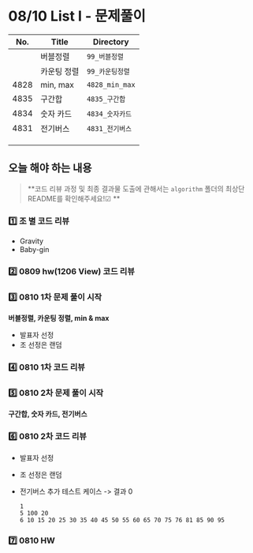 # 08/10 List I - 문제풀이

| No.  | Title     | Directory       |
| ---- | --------- | --------------- |
|  | 버블정렬 | `99_버블정렬` |
|  | 카운팅 정렬 | `99_카운팅정렬` |
| 4828 | min, max  | `4828_min_max` |
| 4835 | 구간합    | `4835_구간합`   |
| 4834 | 숫자 카드 | `4834_숫자카드` |
| 4831 | 전기버스  | `4831_전기버스` |
|  |  |  |
|  |  |  |
|  |  |  |



## 오늘 해야 하는 내용

> **코드 리뷰 과정 및 최종 결과물 도출에 관해서는 `algorithm` 폴더의 최상단 README를 확인해주세요!☑ **  

### 1️⃣ 조 별 코드 리뷰 

- Gravity 
- Baby-gin 



### 2️⃣ 0809 hw(1206 View) 코드 리뷰





### 3️⃣ 0810 1차 문제 풀이 시작

**버블정렬, 카운팅 정렬, min  & max**



- 발표자 선정
- 조 선정은 랜덤



### 4️⃣ 0810 1차 코드 리뷰 





### 5️⃣ 0810 2차 문제 풀이 시작

**구간합, 숫자 카드, 전기버스**



### 6️⃣ 0810 2차 코드 리뷰

- 발표자 선정
- 조 선정은 랜덤



- 전기버스 추가 테스트 케이스 -> 결과 0

  ```
  1
  5 100 20 
  6 10 15 20 25 30 35 40 45 50 55 60 65 70 75 76 81 85 90 95
  ```

  



### 7️⃣ 0810 HW
